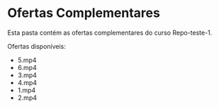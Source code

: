 # Ofertas Complementares

Esta pasta contém as ofertas complementares do curso Repo-teste-1.

Ofertas disponíveis:
- 5.mp4
- 6.mp4
- 3.mp4
- 4.mp4
- 1.mp4
- 2.mp4